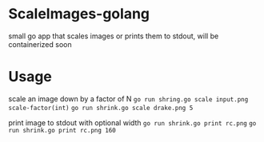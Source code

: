 # ScaleImages-golang
small go app that scales images or prints them to stdout, will be containerized soon

# Usage

scale an image down by a factor of N
```go run shring.go scale input.png scale-factor(int)```
```go run shrink.go scale drake.png 5```

print image to stdout with optional width
```go run shrink.go print rc.png```
```go run shrink.go print rc.png 160```
